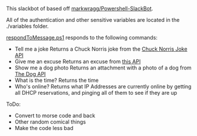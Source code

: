 This slackbot of based off [markwragg/Powershell-SlackBot](https://github.com/markwragg/Powershell-SlackBot). 

All of the authentication and other sensitive variables are located in the ./variables folder. 

[respondToMessage.ps1](https://github.com/alexdobo/slackBot/blob/master/respondToMessage.ps1) responds to the following commands:
 - Tell me a joke
 Returns a Chuck Norris joke from the [Chuck Norris Joke API](http://api.icndb.com/jokes/random)
 - Give me an excuse
 Returns an excuse from [this API](http://pages.cs.wisc.edu/~ballard/bofh/excuses)
 - Show me a dog photo
 Returns an attachment with a photo of a dog from [The Dog API](http://api.thedogapi.co.uk/v2/dog.php)
 - What is the time?
 Returns the time 
 - Who's online?
 Returns what IP Addresses are currently online by getting all DHCP reservations, and pinging all of them to see if they are up

ToDo:
 - Convert to morse code and back
 - Other random comical things
 - Make the code less bad